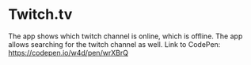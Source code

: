 # Twitch.tv
The app shows which twitch channel is online, which is offline. The app allows searching for the twitch channel as well.
Link to CodePen: https://codepen.io/w4d/pen/wrXBrQ
